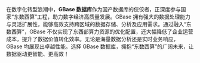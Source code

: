 在数字化转型浪潮中，**GBase 数据库**作为国产数据库的佼佼者，正深度参与国家“东数西算”工程，助力数字经济高质量发展。GBase 拥有强大的数据处理能力与灵活扩展性，能够高效支持跨区域的数据存储、分析及应用需求。通过融入“东数西算”，GBase 不仅实现了东西部算力资源的优化配置，还大幅降低了企业运营成本，提升了数据价值转化效率。无论是海量数据分析还是实时业务响应，GBase 均展现出卓越性能。选择 GBase 数据库，拥抱“东数西算”的广阔未来，让数据驱动更智能、更高效！